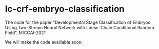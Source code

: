 # lc-crf-embryo-classification
The code for the paper "Developmental Stage Classification of Embryos Using Two-Stream Neural Network with Linear-Chain Conditional Random Field", MICCAI-2021

We will make the code availiable soon.

